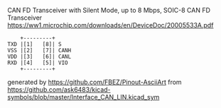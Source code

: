 CAN FD Transceiver with Silent Mode, up to 8 Mbps, SOIC-8
CAN FD Transceiver
https://ww1.microchip.com/downloads/en/DeviceDoc/20005533A.pdf


	    +---------+
	TXD |[1]   [8]| S
	VSS |[2]   [7]| CANH
	VDD |[3]   [6]| CANL
	RXD |[4]   [5]| VIO
	    +---------+


generated by https://github.com/FBEZ/Pinout-AsciiArt from https://github.com/ask6483/kicad-symbols/blob/master/Interface_CAN_LIN.kicad_sym